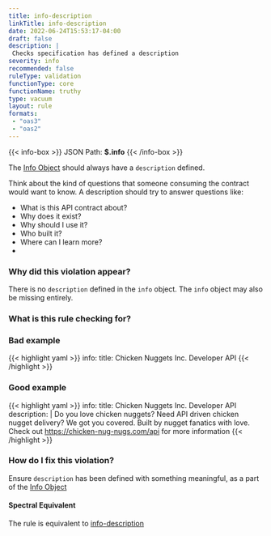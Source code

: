 ```yaml
---
title: info-description
linkTitle: info-description
date: 2022-06-24T15:53:17-04:00
draft: false
description: |
 Checks specification has defined a description
severity: info
recommended: false
ruleType: validation
functionType: core
functionName: truthy
type: vacuum
layout: rule
formats:
 - "oas3"
 - "oas2"
---
```


{{< info-box >}}
JSON Path: __$.info__ 
{{< /info-box >}}

The [Info Object](https://swagger.io/specification/#info-object) should always have a `description` defined. 

Think about the kind of questions that someone consuming the contract would want to know. A description should try to answer questions like:

- What is this API contract about? 
- Why does it exist?
- Why should I use it? 
- Who built it?
- Where can I learn more?
- 
### Why did this violation appear?

There is no `description` defined in the `info` object. The `info` object may also be missing entirely.

### What is this rule checking for?

### Bad example

{{< highlight yaml >}}
info:
  title: Chicken Nuggets Inc. Developer API
{{< /highlight >}}

### Good example

{{< highlight yaml >}}
info:
  title: Chicken Nuggets Inc. Developer API
  description: |
    Do you love chicken nuggets? Need API driven chicken nugget delivery? We got you covered. Built by nugget fanatics with love.
    Check out https://chicken-nug-nugs.com/api for more information
{{< /highlight >}}



### How do I fix this violation?

Ensure `description` has been defined with something meaningful, as a part of the [Info Object](https://swagger.io/specification/#info-object)

#### Spectral Equivalent

The rule is equivalent to [info-description](https://meta.stoplight.io/docs/spectral/4dec24461f3af-open-api-rules#info-description)